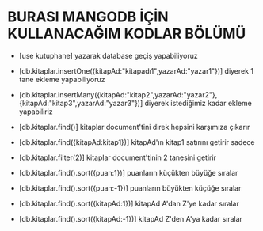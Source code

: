 # BURASI MANGODB İÇİN KULLANACAĞIM KODLAR BÖLÜMÜ

- [use kutuphane] yazarak database geçiş yapabiliyoruz

- [db.kitaplar.insertOne({kitapAd:"kitapadı1",yazarAd:"yazar1"})] diyerek 1 tane ekleme yapabiliyoruz

- [db.kitaplar.insertMany({kitapAd:"kitap2",yazarAd:"yazar2"},{kitapAd:"kitap3",yazarAd:"yazar3"})] diyerek istediğimiz kadar ekleme yapabiliriz

- [db.kitaplar.find()] kitaplar document'tini direk hepsini karşımıza çıkarır

- [db.kitaplar.find({kitapAd:kitap1})] kitapAd'ın kitap1 satırını getirir sadece

- [db.kitaplar.filter(2)] kitaplar document'tinin 2 tanesini getirir

- [db.kitaplar.find().sort({puan:1})] puanların küçükten büyüğe sıralar

- [db.kitaplar.find().sort({puan:-1})] puanların büyükten küçüğe  sıralar


- [db.kitaplar.find().sort({kitapAd:1})] kitapAd A'dan Z'ye kadar sıralar

- [db.kitaplar.find().sort({kitapAd:-1})] kitapAd Z'den A'ya kadar sıralar
